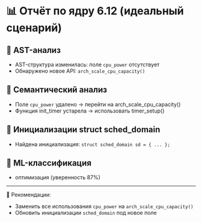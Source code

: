 # 📊 Отчёт по ядру 6.12 (идеальный сценарий)

## 🔹 AST-анализ
- AST-структура изменилась: поле `cpu_power` отсутствует
- Обнаружено новое API: `arch_scale_cpu_capacity()`

## 🔹 Семантический анализ
- Поле `cpu_power` удалено → перейти на arch_scale_cpu_capacity()
- Функция init_timer устарела → использовать timer_setup()

## 🔹 Инициализации struct sched_domain
- Найдена инициализация: `struct sched_domain sd = { ... };`

## 🔹 ML-классификация
- оптимизация (уверенность 87%)

---

📌 Рекомендации:
- Заменить все использования `cpu_power` на `arch_scale_cpu_capacity()`
- Обновить инициализации `sched_domain` под новое поле
